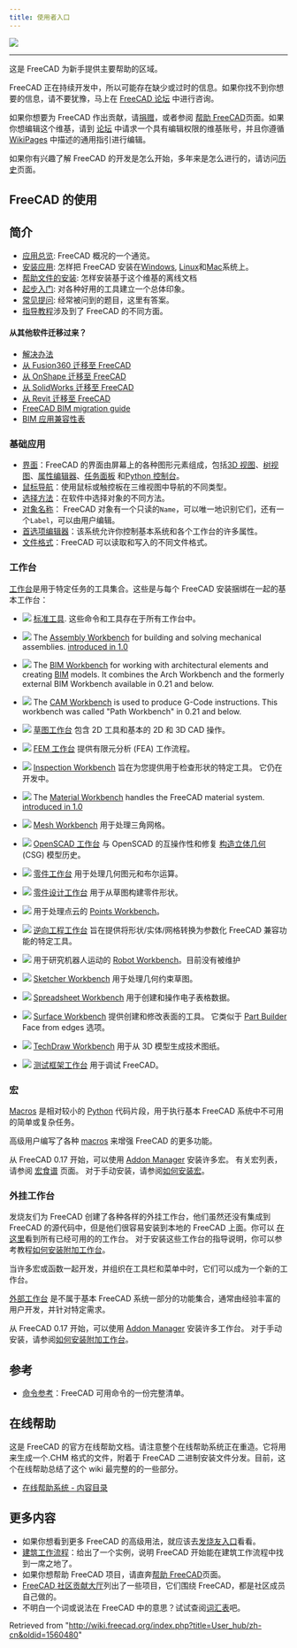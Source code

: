 ```yaml
---
title: 使用者入口
---
```


![](/images/User_hub.png)

---

这是 FreeCAD 为新手提供主要帮助的区域。

FreeCAD 正在持续开发中，所以可能存在缺少或过时的信息。如果你找不到你想要的信息，请不要犹豫，马上在 [FreeCAD 论坛](https://forum.freecad.org) 中进行咨询。

如果你想要为 FreeCAD 作出贡献，请[捐赠](/Donate "Donate")，或者参阅 [帮助 FreeCAD](/Help_FreeCAD/zh-cn "Help FreeCAD/zh-cn")页面。如果你想编辑这个维基，请到 [论坛](https://forum.freecad.org/viewtopic.php?f=21&t=6830) 中请求一个具有编辑权限的维基账号，并且你遵循 [WikiPages](/WikiPages "WikiPages") 中描述的通用指引进行编辑。

如果你有兴趣了解 FreeCAD 的开发是怎么开始，多年来是怎么进行的，请访问[历史](/History "History")页面。

## FreeCAD 的使用

## 简介

- [应用总览](/About_FreeCAD/zh-cn "About FreeCAD/zh-cn"): FreeCAD 概况的一个通览。
- [安装应用](/Installing/zh-cn "Installing/zh-cn"): 怎样把 FreeCAD 安装在[Windows](/Install_on_Windows/zh-cn "Install on Windows/zh-cn"), [Linux](/Install_on_Linux/zh-cn "Install on Linux/zh-cn")和[Mac](/Install_on_Mac/zh-cn "Install on Mac/zh-cn")系统上。
- [帮助文件的安装](/index.php?title=Installing_Helpfile/zh-cn&action=edit&redlink=1 "Installing Helpfile/zh-cn (page does not exist)"): 怎样安装基于这个维基的离线文档
- [起步入门](/Getting_started/zh-cn "Getting started/zh-cn"): 对各种好用的工具建立一个总体印象。
- [常见提问](/index.php?title=Frequently_asked_questions/zh-cn&action=edit&redlink=1 "Frequently asked questions/zh-cn (page does not exist)"): 经常被问到的题目，这里有答案。
- [指导教程](/Tutorials/zh-cn "Tutorials/zh-cn")涉及到了 FreeCAD 的不同方面。

#### 从其他软件迁移过来？

- [解决办法](/index.php?title=Workarounds/zh-cn&action=edit&redlink=1 "Workarounds/zh-cn (page does not exist)")
- [从 Fusion360 迁移至 FreeCAD](/index.php?title=Migrating_to_FreeCAD_from_Fusion360/zh-cn&action=edit&redlink=1 "Migrating to FreeCAD from Fusion360/zh-cn (page does not exist)")
- [从 OnShape 迁移至 FreeCAD](/index.php?title=Migrating_to_FreeCAD_from_OnShape/zh-cn&action=edit&redlink=1 "Migrating to FreeCAD from OnShape/zh-cn (page does not exist)")
- [从 SolidWorks 迁移至 FreeCAD](/index.php?title=Migrating_to_FreeCAD_from_SolidWorks/zh-cn&action=edit&redlink=1 "Migrating to FreeCAD from SolidWorks/zh-cn (page does not exist)")
- [从 Revit 迁移至 FreeCAD](/index.php?title=Migrating_to_FreeCAD_from_Revit/zh-cn&action=edit&redlink=1 "Migrating to FreeCAD from Revit/zh-cn (page does not exist)")
- [FreeCAD BIM migration guide](https://yorik.uncreated.net/blog/2020-010-freecad-bim-guide)
- [BIM 应用兼容性表](/BIM_application_compatibility_table "BIM application compatibility table")

### 基础应用

- [界面](/index.php?title=Interface/zh-cn&action=edit&redlink=1 "Interface/zh-cn (page does not exist)")：FreeCAD 的界面由屏幕上的各种图形元素组成，包括[3D 视图](/index.php?title=3D_view/zh-cn&action=edit&redlink=1 "3D view/zh-cn (page does not exist)")、[树视图](/index.php?title=Tree_view/zh-cn&action=edit&redlink=1 "Tree view/zh-cn (page does not exist)")、[属性编辑器](/Property_editor/zh-cn "Property editor/zh-cn")、[任务面板](/Task_panel/zh-cn "Task panel/zh-cn") 和[Python 控制台](/index.php?title=Python_console/zh-cn&action=edit&redlink=1 "Python console/zh-cn (page does not exist)")。
- [鼠标导航](/Mouse_navigation/zh-cn "Mouse navigation/zh-cn")：使用鼠标或触控板在三维视图中导航的不同类型。
- [选择方法](/index.php?title=Selection_methods/zh-cn&action=edit&redlink=1 "Selection methods/zh-cn (page does not exist)")：在软件中选择对象的不同方法。
- [对象名称](/index.php?title=Object_name/zh-cn&action=edit&redlink=1 "Object name/zh-cn (page does not exist)")： FreeCAD 对象有一个只读的`Name`，可以唯一地识别它们，还有一个`Label`，可以由用户编辑。
- [首选项编辑器](/Preferences_Editor/zh-cn "Preferences Editor/zh-cn")：该系统允许你控制基本系统和各个工作台的许多属性。
- [文件格式](/Import_Export/zh-cn "Import Export/zh-cn")：FreeCAD 可以读取和写入的不同文件格式。

### 工作台

[工作台](/Workbenches/zh-cn "Workbenches/zh-cn")是用于特定任务的工具集合。这些是与每个 FreeCAD 安装捆绑在一起的基本工作台：

- ![](/images/Freecad.svg) [标准工具](/Std_Base "Std Base"). 这些命令和工具存在于所有工作台中。

- ![](/images/Workbench_Assembly.svg) The [Assembly Workbench](/Assembly_Workbench "Assembly Workbench") for building and solving mechanical assemblies. [introduced in 1.0](/Release_notes_1.0 "Release notes 1.0")

- ![](/images/Workbench_BIM.svg) The [BIM Workbench](/BIM_Workbench "BIM Workbench") for working with architectural elements and creating [BIM](https://en.wikipedia.org/wiki/Building_information_modeling) models. It combines the Arch Workbench and the formerly external BIM Workbench available in 0.21 and below.

- ![](/images/Workbench_CAM.svg) The [CAM Workbench](/CAM_Workbench "CAM Workbench") is used to produce G-Code instructions. This workbench was called "Path Workbench" in 0.21 and below.

- ![](/images/Workbench_Draft.svg) [草图工作台](/Draft_Workbench "Draft Workbench") 包含 2D 工具和基本的 2D 和 3D CAD 操作。

- ![](/images/Workbench_FEM.svg) [FEM 工作台](/FEM_Workbench "FEM Workbench") 提供有限元分析 (FEA) 工作流程。

- ![](/images/Workbench_Inspection.svg) [Inspection Workbench](/Inspection_Workbench "Inspection Workbench") 旨在为您提供用于检查形状的特定工具。 它仍在开发中。

- ![](/images/Workbench_Material.svg) The [Material Workbench](/Material_Workbench "Material Workbench") handles the FreeCAD material system. [introduced in 1.0](/Release_notes_1.0 "Release notes 1.0")

- ![](/images/Workbench_Mesh.svg) [Mesh Workbench](/Mesh_Workbench "Mesh Workbench") 用于处理三角网格。

- ![](/images/Workbench_OpenSCAD.svg) [OpenSCAD 工作台](/OpenSCAD_Workbench "OpenSCAD Workbench") 与 OpenSCAD 的互操作性和修复 [构造立体几何](/Constructive_solid_geometry "Constructive solid geometry") (CSG) 模型历史。

- ![](/images/Workbench_Part.svg) [零件工作台](/Part_Workbench "Part Workbench") 用于处理几何图元和布尔运算。

- ![](/images/Workbench_PartDesign.svg) [零件设计工作台](/PartDesign_Workbench "PartDesign Workbench") 用于从草图构建零件形状。

- ![](/images/Workbench_Points.svg) 用于处理点云的 [Points Workbench](/Points_Workbench "Points Workbench")。

- ![](/images/Workbench_Reverse_Engineering.svg) [逆向工程工作台](/Reverse_Engineering_Workbench "Reverse Engineering Workbench") 旨在提供将形状/实体/网格转换为参数化 FreeCAD 兼容功能的特定工具。

- ![](/images/Workbench_Robot.svg) 用于研究机器人运动的 [Robot Workbench](/Robot_Workbench "Robot Workbench")。目前没有被维护

- ![](/images/Workbench_Sketcher.svg) [Sketcher Workbench](/Sketcher_Workbench "Sketcher Workbench") 用于处理几何约束草图。

- ![](/images/Workbench_Spreadsheet.svg) [Spreadsheet Workbench](/Spreadsheet_Workbench "Spreadsheet Workbench") 用于创建和操作电子表格数据。

- ![](/images/Workbench_Surface.svg) [Surface Workbench](/Surface_Workbench "Surface Workbench") 提供创建和修改表面的工具。 它类似于 [Part Builder](/Part_Builder "Part Builder") Face from edges 选项。

- ![](/images/Workbench_TechDraw.svg) [TechDraw Workbench](/TechDraw_Workbench "TechDraw Workbench") 用于从 3D 模型生成技术图纸。

- ![](/images/Workbench_Test.svg) [测试框架工作台](/Testing "Testing") 用于调试 FreeCAD。

### 宏

[Macros](/Macros "Macros") 是相对较小的 [Python](/Python "Python") 代码片段，用于执行基本 FreeCAD 系统中不可用的简单或复杂任务。

高级用户编写了各种 [macros](/Macros "Macros") 来增强 FreeCAD 的更多功能。

从 FreeCAD 0.17 开始，可以使用 [Addon Manager](/Std_AddonMgr "Std AddonMgr") 安装许多宏。 有关宏列表，请参阅 [宏食谱](/Macros_recipes "Macros recipes") 页面。 对于手动安装，请参阅[如何安装宏](/How_to_install_macros "How to install macros")。

### 外挂工作台

发烧友们为 FreeCAD 创建了各种各样的外挂工作台，他们虽然还没有集成到 FreeCAD 的源代码中，但是他们很容易安装到本地的 FreeCAD 上面。你可以 [在这里](/External_workbenches/zh-cn "External workbenches/zh-cn")看到所有已经可用的的工作台。
对于安装这些工作台的指导说明，你可以参考教程[如何安装附加工作台](/How_to_install_additional_workbenches "How to install additional workbenches")。

当许多宏或函数一起开发，并组织在工具栏和菜单中时，它们可以成为一个新的工作台。

[外部工作台](/External_workbenches "External workbenches") 是不属于基本 FreeCAD 系统一部分的功能集合，通常由经验丰富的用户开发，并针对特定需求。

从 FreeCAD 0.17 开始，可以使用 [Addon Manager](/Std_AddonMgr "Std AddonMgr") 安装许多工作台。 对于手动安装，请参阅[如何安装附加工作台](/How_to_install_additional_workbenches "How to install additional workbenches")。

## 参考

- [命令参考](/List_of_Commands "List of Commands")：FreeCAD 可用命令的一份完整清单。

## 在线帮助

这是 FreeCAD 的官方在线帮助文档。请注意整个在线帮助系统正在重造。它将用来生成一个.CHM 格式的文件，附着于 FreeCAD 二进制安装文件分发。目前，这个在线帮助总结了这个 wiki 最完整的的一些部分。

- [在线帮助系统 - 内容目录](/Online_Help_Toc/zh-cn "Online Help Toc/zh-cn")

## 更多内容

- 如果你想看到更多 FreeCAD 的高级用法，就应该去[发烧友入口](/Power_users_hub/zh-cn "Power users hub/zh-cn")看看。
- [建筑工作流程](http://yorik.uncreated.net/guestblog.php?tag=freecad)：给出了一个实例，说明 FreeCAD 开始能在建筑工作流程中找到一席之地了。
- 如果你想帮助 FreeCAD 项目，请直奔[帮助 FreeCAD](/Help_FreeCAD/zh-cn "Help FreeCAD/zh-cn")页面。
- [FreeCAD 社区贡献大厅](/FreeCAD_Community_Portal "FreeCAD Community Portal")列出了一些项目，它们围绕 FreeCAD，都是社区成员自己做的。
- 不明白一个词或说法在 FreeCAD 中的意思？试试查阅[词汇表](/Glossary "Glossary")吧。

Retrieved from "<http://wiki.freecad.org/index.php?title=User_hub/zh-cn&oldid=1560480>"
